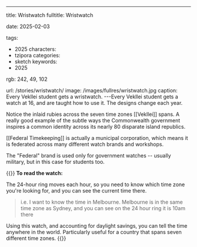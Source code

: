 ---
title: Wristwatch
fulltitle: Wristwatch

date: 2025-02-03

tags:
- 2025
characters:
- tzipora
categories:
- sketch
keywords:
- 2025

rgb: 242, 49, 102

url: /stories/wristwatch/
image: /images/fullres/wristwatch.jpg
caption:  Every Vekllei student gets a wristwatch.
---Every Vekllei student gets a watch at 16, and are taught how to use it. The designs change each year.

Notice the inlaid rubies across the seven time zones [[Vekllei]] spans. A really good example of the subtle ways the Commonwealth government inspires a common identity across its nearly 80 disparate island republics.

[[Federal Timekeeping]] is actually a municipal corporation, which means it is federated across many different watch brands and workshops.

The "Federal" brand is used only for government watches -- usually military, but in this case for students too.

{{<note panel>}}
**To read the watch:**

The 24-hour ring moves each hour, so you need to know which time zone you're looking for, and you can see the current time there.

> i.e. I want to know the time in Melbourne. Melbourne is in the same time zone as Sydney, and you can see on the 24 hour ring it is 10am there

Using this watch, and accounting for daylight savings, you can tell the time anywhere in the world. Particularly useful for a country that spans seven different time zones.
{{</note>}}